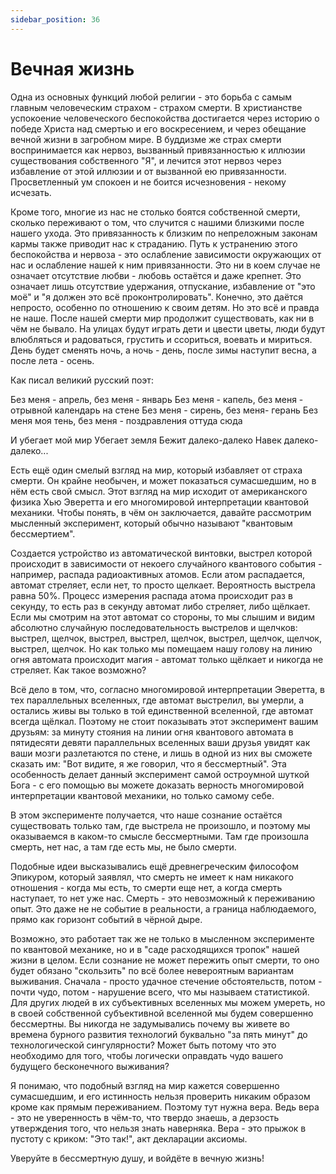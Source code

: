 ```yaml
---
sidebar_position: 36
---
```


# Вечная жизнь

Одна из основных функций любой религии - это борьба с самым главным человеческим страхом - страхом смерти. В христианстве успокоение человеческого беспокойства достигается через историю о победе Христа над смертью и его воскресением, и через обещание вечной жизни в загробном мире. В буддизме же страх смерти воспринимается как нервоз, вызванный привязанностью к иллюзии существования собственного "Я", и лечится этот нервоз через избавление от этой иллюзии и от вызванной ею привязанности. Просветленный ум спокоен и не боится исчезновения - некому исчезать.

Кроме того, многие из нас не столько боятся собственной смерти, сколько переживают о том, что случится с нашими близкими после нашего ухода. Это привязанность к близким по непреложным законам кармы также приводит нас к страданию. Путь к устранению этого беспокойства и нервоза - это ослабление зависимости окружающих от нас и ослабление нашей к ним привязанности. Это ни в коем случае не означает отсутствие любви - любовь остаётся и даже крепнет. Это означает лишь отсутствие удержания, отпускание, избавление от "это моё" и "я должен это всё проконтролировать". Конечно, это даётся непросто, особенно по отношению к своим детям. Но это всё и правда не наше. После нашей смерти мир продолжит существовать, как ни в чём не бывало. На улицах будут играть дети и цвести цветы, люди будут влюбляться и радоваться, грустить и ссориться, воевать и мириться. День будет сменять ночь, а ночь - день, после зимы наступит весна, а после лета - осень.

Как писал великий русский поэт:

Без меня - апрель, без меня - январь
Без меня - капель, без меня - отрывной календарь на стене
Без меня - сирень, без меня- герань
Без меня моя тень, без меня - поздравления оттуда сюда

И убегает мой мир
Убегает земля
Бежит далеко-далеко
Навек далеко-далеко...

Есть ещё один смелый взгляд на мир, который избавляет от страха смерти. Он крайне необычен, и может показаться сумасшедшим, но в нём есть свой смысл. Этот взгляд на мир исходит от американского физика Хью Эверетта и его многомировой интерпретации квантовой механики. Чтобы понять, в чём он заключается, давайте рассмотрим мысленный эксперимент, который обычно называют "квантовым бессмертием".

Создается устройство из автоматической винтовки, выстрел которой происходит в зависимости от некоего случайного квантового события - например, распада радиоактивных атомов. Если атом распадается, автомат стреляет, если нет, то просто щелкает. Вероятность выстрела равна 50%. Процесс измерения распада атома происходит раз в секунду, то есть раз в секунду автомат либо стреляет, либо щёлкает. Если мы смотрим на этот автомат со стороны, то мы слышим и видим абсолютно случайную последовательность выстрелов и щелчков: выстрел, щелчок, выстрел, выстрел, щелчок, выстрел, щелчок, щелчок, выстрел, щелчок. Но как только мы помещаем нашу голову на линию огня автомата происходит магия - автомат только щёлкает и никогда не стреляет. Как такое возможно?

Всё дело в том, что, согласно многомировой интерпретации Эверетта, в тех параллельных вселенных, где автомат выстрелил, вы умерли, а остались живы вы только в той единственной вселенной, где автомат всегда щёлкал. Поэтому не стоит показывать этот эксперимент вашим друзьям: за минуту стояния на линии огня квантового автомата в пятидесяти девяти параллельных вселенных ваши друзья увидят как ваши мозги разлетаются по стене, и лишь в одной из них вы сможете сказать им: "Вот видите, я же говорил, что я бессмертный". Эта особенность делает данный эксперимент самой остроумной шуткой Бога - с его помощью вы можете доказать верность многомировой интерпретации квантовой механики, но только самому себе.

В этом эксперименте получается, что наше сознание остаётся существовать только там, где выстрела не произошло, и поэтому мы оказываемся в каком-то смысле бессмертными. Там где произошла смерть, нет нас, а там где есть мы, не было смерти.

Подобные идеи высказывались ещё древнегреческим философом Эпикуром, который заявлял, что смерть не имеет к нам никакого отношения - когда мы есть, то смерти еще нет, а когда смерть наступает, то нет уже нас. Смерть - это невозможный к переживанию опыт. Это даже не не событие в реальности, а граница наблюдаемого, прямо как горизонт событий в чёрной дыре.

Возможно, это работает так же не только в мысленном эксперименте по квантовой механике, но и в "саде расходящихся тропок" нашей жизни в целом. Если сознание не может пережить опыт смерти, то оно будет обязано "скользить" по всё более невероятным вариантам выживания. Сначала - просто удачное стечение обстоятельств, потом - почти чудо, потом - нарушение всего, что мы называем статистикой. Для других людей в их субъективных вселенных мы можем умереть, но в своей собственной субъективной вселенной мы будем совершенно бессмертны. Вы никогда не задумывались почему вы живете во времена бурного развития технологий буквально "за пять минут" до технологической сингулярности? Может быть потому что это необходимо для того, чтобы логически оправдать чудо вашего будущего бесконечного выживания?

Я понимаю, что подобный взгляд на мир кажется совершенно сумасшедшим, и его истинность нельзя проверить никаким образом кроме как прямым переживанием. Поэтому тут нужна вера. Ведь вера - это не уверенность в чём-то, что твердо знаешь, а дерзость утверждения того, что нельзя знать наверняка. Вера - это прыжок в пустоту с криком: "Это так!", акт декларации аксиомы.

Уверуйте в бессмертную душу, и войдёте в вечную жизнь!
